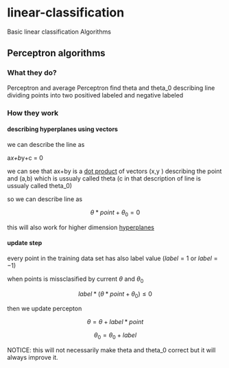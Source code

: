 # linear-classification

Basic linear classification Algorithms
 
## Perceptron algorithms

### What they do?

Perceptron and average Perceptron find theta and theta_0 describing line dividing points into two positived labeled and negative labeled

### How they work


#### describing hyperplanes using vectors
we can describe the line as 

a*x+b*y+c = 0

we can see that ax+by is a [dot product](https://en.wikipedia.org/wiki/Dot_product) of vectors (x,y ) describing the point and (a,b) which is ussualy called theta (c in that description of line is ussualy called theta_0)

so we can describe line as

$$\theta*point + \theta_0 = 0$$

this will also work for higher dimension [hyperplanes](https://en.wikipedia.org/wiki/Hyperplane)

#### update step

every point in the training data set has also label value ($label = 1$ or $label = -1$)

when points is missclasified by current $\theta$ and $\theta_0$

$$ label*(\theta*point + \theta_0) \leq 0$$

then we update percepton

$$ \theta = \theta+label*point $$

$$ \theta_0 = \theta_0 + label $$

NOTICE: this will not necessarily make theta and theta_0 correct but it will always improve it.

